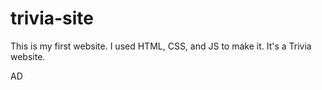 # trivia-site
This is my first website. 
I used HTML, CSS, and JS to make it. It's a Trivia website.



























AD
